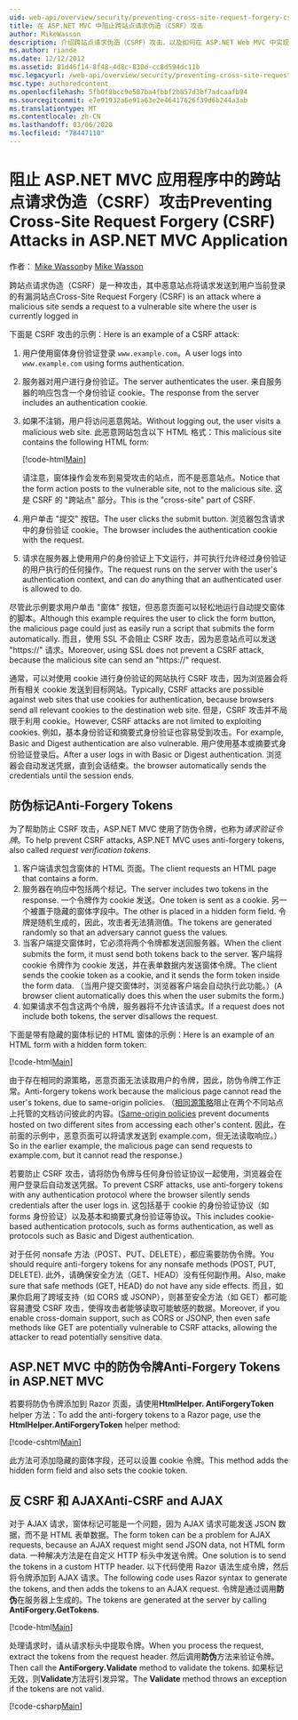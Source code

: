 ```yaml
---
uid: web-api/overview/security/preventing-cross-site-request-forgery-csrf-attacks
title: 在 ASP.NET MVC 中阻止跨站点请求伪造（CSRF）攻击
author: MikeWasson
description: 介绍跨站点请求伪造（CSRF）攻击，以及如何在 ASP.NET Web MVC 中实现反 CSRF 度量值。
ms.author: riande
ms.date: 12/12/2012
ms.assetid: 81d46f14-8f48-4d8c-830d-cc8d594dc11b
msc.legacyurl: /web-api/overview/security/preventing-cross-site-request-forgery-csrf-attacks
msc.type: authoredcontent
ms.openlocfilehash: 5fb0f8bcc9e587ba4fbbf2b857d3bf7adcaafb94
ms.sourcegitcommit: e7e91932a6e91a63e2e46417626f39d6b244a3ab
ms.translationtype: MT
ms.contentlocale: zh-CN
ms.lasthandoff: 03/06/2020
ms.locfileid: "78447110"
---
```

# <a name="preventing-cross-site-request-forgery-csrf-attacks-in-aspnet-mvc-application"></a><span data-ttu-id="297e0-103">阻止 ASP.NET MVC 应用程序中的跨站点请求伪造（CSRF）攻击</span><span class="sxs-lookup"><span data-stu-id="297e0-103">Preventing Cross-Site Request Forgery (CSRF) Attacks in ASP.NET MVC Application</span></span>

<span data-ttu-id="297e0-104">作者： [Mike Wasson](https://github.com/MikeWasson)</span><span class="sxs-lookup"><span data-stu-id="297e0-104">by [Mike Wasson](https://github.com/MikeWasson)</span></span>

<span data-ttu-id="297e0-105">跨站点请求伪造（CSRF）是一种攻击，其中恶意站点将请求发送到用户当前登录的有漏洞站点</span><span class="sxs-lookup"><span data-stu-id="297e0-105">Cross-Site Request Forgery (CSRF) is an attack where a malicious site sends a request to a vulnerable site where the user is currently logged in</span></span>

<span data-ttu-id="297e0-106">下面是 CSRF 攻击的示例：</span><span class="sxs-lookup"><span data-stu-id="297e0-106">Here is an example of a CSRF attack:</span></span>

1. <span data-ttu-id="297e0-107">用户使用窗体身份验证登录 `www.example.com`。</span><span class="sxs-lookup"><span data-stu-id="297e0-107">A user logs into `www.example.com` using forms authentication.</span></span>
2. <span data-ttu-id="297e0-108">服务器对用户进行身份验证。</span><span class="sxs-lookup"><span data-stu-id="297e0-108">The server authenticates the user.</span></span> <span data-ttu-id="297e0-109">来自服务器的响应包含一个身份验证 cookie。</span><span class="sxs-lookup"><span data-stu-id="297e0-109">The response from the server includes an authentication cookie.</span></span>
3. <span data-ttu-id="297e0-110">如果不注销，用户将访问恶意网站。</span><span class="sxs-lookup"><span data-stu-id="297e0-110">Without logging out, the user visits a malicious web site.</span></span> <span data-ttu-id="297e0-111">此恶意网站包含以下 HTML 格式：</span><span class="sxs-lookup"><span data-stu-id="297e0-111">This malicious site contains the following HTML form:</span></span> 

    [!code-html[Main](preventing-cross-site-request-forgery-csrf-attacks/samples/sample1.html)]

    <span data-ttu-id="297e0-112">请注意，窗体操作会发布到易受攻击的站点，而不是恶意站点。</span><span class="sxs-lookup"><span data-stu-id="297e0-112">Notice that the form action posts to the vulnerable site, not to the malicious site.</span></span> <span data-ttu-id="297e0-113">这是 CSRF 的 "跨站点" 部分。</span><span class="sxs-lookup"><span data-stu-id="297e0-113">This is the "cross-site" part of CSRF.</span></span>
4. <span data-ttu-id="297e0-114">用户单击 "提交" 按钮。</span><span class="sxs-lookup"><span data-stu-id="297e0-114">The user clicks the submit button.</span></span> <span data-ttu-id="297e0-115">浏览器包含请求中的身份验证 cookie。</span><span class="sxs-lookup"><span data-stu-id="297e0-115">The browser includes the authentication cookie with the request.</span></span>
5. <span data-ttu-id="297e0-116">请求在服务器上使用用户的身份验证上下文运行，并可执行允许经过身份验证的用户执行的任何操作。</span><span class="sxs-lookup"><span data-stu-id="297e0-116">The request runs on the server with the user's authentication context, and can do anything that an authenticated user is allowed to do.</span></span>

<span data-ttu-id="297e0-117">尽管此示例要求用户单击 "窗体" 按钮，但恶意页面可以轻松地运行自动提交窗体的脚本。</span><span class="sxs-lookup"><span data-stu-id="297e0-117">Although this example requires the user to click the form button, the malicious page could just as easily run a script that submits the form automatically.</span></span> <span data-ttu-id="297e0-118">而且，使用 SSL 不会阻止 CSRF 攻击，因为恶意站点可以发送 "https://" 请求。</span><span class="sxs-lookup"><span data-stu-id="297e0-118">Moreover, using SSL does not prevent a CSRF attack, because the malicious site can send an "https://" request.</span></span>

<span data-ttu-id="297e0-119">通常，可以对使用 cookie 进行身份验证的网站执行 CSRF 攻击，因为浏览器会将所有相关 cookie 发送到目标网站。</span><span class="sxs-lookup"><span data-stu-id="297e0-119">Typically, CSRF attacks are possible against web sites that use cookies for authentication, because browsers send all relevant cookies to the destination web site.</span></span> <span data-ttu-id="297e0-120">但是，CSRF 攻击并不局限于利用 cookie。</span><span class="sxs-lookup"><span data-stu-id="297e0-120">However, CSRF attacks are not limited to exploiting cookies.</span></span> <span data-ttu-id="297e0-121">例如，基本身份验证和摘要式身份验证也容易受到攻击。</span><span class="sxs-lookup"><span data-stu-id="297e0-121">For example, Basic and Digest authentication are also vulnerable.</span></span> <span data-ttu-id="297e0-122">用户使用基本或摘要式身份验证登录后。</span><span class="sxs-lookup"><span data-stu-id="297e0-122">After a user logs in with Basic or Digest authentication.</span></span> <span data-ttu-id="297e0-123">浏览器会自动发送凭据，直到会话结束。</span><span class="sxs-lookup"><span data-stu-id="297e0-123">the browser automatically sends the credentials until the session ends.</span></span>

## <a name="anti-forgery-tokens"></a><span data-ttu-id="297e0-124">防伪标记</span><span class="sxs-lookup"><span data-stu-id="297e0-124">Anti-Forgery Tokens</span></span>

<span data-ttu-id="297e0-125">为了帮助防止 CSRF 攻击，ASP.NET MVC 使用了防伪令牌，也称为*请求验证令牌*。</span><span class="sxs-lookup"><span data-stu-id="297e0-125">To help prevent CSRF attacks, ASP.NET MVC uses anti-forgery tokens, also called *request verification tokens*.</span></span>

1. <span data-ttu-id="297e0-126">客户端请求包含窗体的 HTML 页面。</span><span class="sxs-lookup"><span data-stu-id="297e0-126">The client requests an HTML page that contains a form.</span></span>
2. <span data-ttu-id="297e0-127">服务器在响应中包括两个标记。</span><span class="sxs-lookup"><span data-stu-id="297e0-127">The server includes two tokens in the response.</span></span> <span data-ttu-id="297e0-128">一个令牌作为 cookie 发送。</span><span class="sxs-lookup"><span data-stu-id="297e0-128">One token is sent as a cookie.</span></span> <span data-ttu-id="297e0-129">另一个被置于隐藏的窗体字段中。</span><span class="sxs-lookup"><span data-stu-id="297e0-129">The other is placed in a hidden form field.</span></span> <span data-ttu-id="297e0-130">令牌是随机生成的，因此，攻击者无法猜测值。</span><span class="sxs-lookup"><span data-stu-id="297e0-130">The tokens are generated randomly so that an adversary cannot guess the values.</span></span>
3. <span data-ttu-id="297e0-131">当客户端提交窗体时，它必须将两个令牌都发送回服务器。</span><span class="sxs-lookup"><span data-stu-id="297e0-131">When the client submits the form, it must send both tokens back to the server.</span></span> <span data-ttu-id="297e0-132">客户端将 cookie 令牌作为 cookie 发送，并在表单数据内发送窗体令牌。</span><span class="sxs-lookup"><span data-stu-id="297e0-132">The client sends the cookie token as a cookie, and it sends the form token inside the form data.</span></span> <span data-ttu-id="297e0-133">（当用户提交窗体时，浏览器客户端会自动执行此功能。）</span><span class="sxs-lookup"><span data-stu-id="297e0-133">(A browser client automatically does this when the user submits the form.)</span></span>
4. <span data-ttu-id="297e0-134">如果请求不包含这两个令牌，服务器将不允许该请求。</span><span class="sxs-lookup"><span data-stu-id="297e0-134">If a request does not include both tokens, the server disallows the request.</span></span>

<span data-ttu-id="297e0-135">下面是带有隐藏的窗体标记的 HTML 窗体的示例：</span><span class="sxs-lookup"><span data-stu-id="297e0-135">Here is an example of an HTML form with a hidden form token:</span></span>

[!code-html[Main](preventing-cross-site-request-forgery-csrf-attacks/samples/sample2.html)]

<span data-ttu-id="297e0-136">由于存在相同的源策略，恶意页面无法读取用户的令牌，因此，防伪令牌工作正常。</span><span class="sxs-lookup"><span data-stu-id="297e0-136">Anti-forgery tokens work because the malicious page cannot read the user's tokens, due to same-origin policies.</span></span> <span data-ttu-id="297e0-137">（[相同源策略](http://www.w3.org/Security/wiki/Same_Origin_Policy)阻止在两个不同站点上托管的文档访问彼此的内容。</span><span class="sxs-lookup"><span data-stu-id="297e0-137">([Same-origin policies](http://www.w3.org/Security/wiki/Same_Origin_Policy) prevent documents hosted on two different sites from accessing each other's content.</span></span> <span data-ttu-id="297e0-138">因此，在前面的示例中，恶意页面可以将请求发送到 example.com，但无法读取响应。）</span><span class="sxs-lookup"><span data-stu-id="297e0-138">So in the earlier example, the malicious page can send requests to example.com, but it cannot read the response.)</span></span>

<span data-ttu-id="297e0-139">若要防止 CSRF 攻击，请将防伪令牌与任何身份验证协议一起使用，浏览器会在用户登录后自动发送凭据。</span><span class="sxs-lookup"><span data-stu-id="297e0-139">To prevent CSRF attacks, use anti-forgery tokens with any authentication protocol where the browser silently sends credentials after the user logs in.</span></span> <span data-ttu-id="297e0-140">这包括基于 cookie 的身份验证协议（如 forms 身份验证）以及基本和摘要式身份验证等协议。</span><span class="sxs-lookup"><span data-stu-id="297e0-140">This includes cookie-based authentication protocols, such as forms authentication, as well as protocols such as Basic and Digest authentication.</span></span>

<span data-ttu-id="297e0-141">对于任何 nonsafe 方法（POST、PUT、DELETE），都应需要防伪令牌。</span><span class="sxs-lookup"><span data-stu-id="297e0-141">You should require anti-forgery tokens for any nonsafe methods (POST, PUT, DELETE).</span></span> <span data-ttu-id="297e0-142">此外，请确保安全方法（GET、HEAD）没有任何副作用。</span><span class="sxs-lookup"><span data-stu-id="297e0-142">Also, make sure that safe methods (GET, HEAD) do not have any side effects.</span></span> <span data-ttu-id="297e0-143">而且，如果你启用了跨域支持（如 CORS 或 JSONP），则甚至安全方法（如 GET）都可能容易遭受 CSRF 攻击，使得攻击者能够读取可能敏感的数据。</span><span class="sxs-lookup"><span data-stu-id="297e0-143">Moreover, if you enable cross-domain support, such as CORS or JSONP, then even safe methods like GET are potentially vulnerable to CSRF attacks, allowing the attacker to read potentially sensitive data.</span></span>

## <a name="anti-forgery-tokens-in-aspnet-mvc"></a><span data-ttu-id="297e0-144">ASP.NET MVC 中的防伪令牌</span><span class="sxs-lookup"><span data-stu-id="297e0-144">Anti-Forgery Tokens in ASP.NET MVC</span></span>

<span data-ttu-id="297e0-145">若要将防伪令牌添加到 Razor 页面，请使用**HtmlHelper. AntiForgeryToken** helper 方法：</span><span class="sxs-lookup"><span data-stu-id="297e0-145">To add the anti-forgery tokens to a Razor page, use the **HtmlHelper.AntiForgeryToken** helper method:</span></span>

[!code-cshtml[Main](preventing-cross-site-request-forgery-csrf-attacks/samples/sample3.cshtml)]

<span data-ttu-id="297e0-146">此方法可添加隐藏的窗体字段，还可以设置 cookie 令牌。</span><span class="sxs-lookup"><span data-stu-id="297e0-146">This method adds the hidden form field and also sets the cookie token.</span></span>

## <a name="anti-csrf-and-ajax"></a><span data-ttu-id="297e0-147">反 CSRF 和 AJAX</span><span class="sxs-lookup"><span data-stu-id="297e0-147">Anti-CSRF and AJAX</span></span>

<span data-ttu-id="297e0-148">对于 AJAX 请求，窗体标记可能是一个问题，因为 AJAX 请求可能发送 JSON 数据，而不是 HTML 表单数据。</span><span class="sxs-lookup"><span data-stu-id="297e0-148">The form token can be a problem for AJAX requests, because an AJAX request might send JSON data, not HTML form data.</span></span> <span data-ttu-id="297e0-149">一种解决方法是在自定义 HTTP 标头中发送令牌。</span><span class="sxs-lookup"><span data-stu-id="297e0-149">One solution is to send the tokens in a custom HTTP header.</span></span> <span data-ttu-id="297e0-150">以下代码使用 Razor 语法生成令牌，然后将令牌添加到 AJAX 请求。</span><span class="sxs-lookup"><span data-stu-id="297e0-150">The following code uses Razor syntax to generate the tokens, and then adds the tokens to an AJAX request.</span></span> <span data-ttu-id="297e0-151">令牌是通过调用**防伪**在服务器上生成的。</span><span class="sxs-lookup"><span data-stu-id="297e0-151">The tokens are generated at the server by calling **AntiForgery.GetTokens**.</span></span>

[!code-html[Main](preventing-cross-site-request-forgery-csrf-attacks/samples/sample4.html)]

<span data-ttu-id="297e0-152">处理请求时，请从请求标头中提取令牌。</span><span class="sxs-lookup"><span data-stu-id="297e0-152">When you process the request, extract the tokens from the request header.</span></span> <span data-ttu-id="297e0-153">然后调用**防伪**方法来验证令牌。</span><span class="sxs-lookup"><span data-stu-id="297e0-153">Then call the **AntiForgery.Validate** method to validate the tokens.</span></span> <span data-ttu-id="297e0-154">如果标记无效，则**Validate**方法将引发异常。</span><span class="sxs-lookup"><span data-stu-id="297e0-154">The **Validate** method throws an exception if the tokens are not valid.</span></span>

[!code-csharp[Main](preventing-cross-site-request-forgery-csrf-attacks/samples/sample5.cs)]
